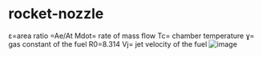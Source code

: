 # rocket-nozzle

ɛ=area ratio =Ae/At
Mdot= rate of mass flow
Tc= chamber temperature
ɣ= gas constant of the fuel
R0=8.314
Vj= jet velocity of the fuel
![image](https://user-images.githubusercontent.com/30906513/213741325-cea068ae-7fb5-4e31-926a-22b22c717a91.png)
